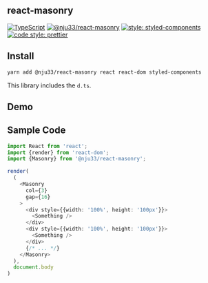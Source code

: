 ## react-masonry

[![TypeScript](https://badges.frapsoft.com/typescript/code/typescript.svg?v=101)](https://github.com/ellerbrock/typescript-badges/)
[![@nju33/react-masonry](https://img.shields.io/npm/v/@nju33/react-masonry.svg)](https://www.npmjs.com/package/@nju33/react-masonry)
[![style: styled-components](https://img.shields.io/badge/style-%F0%9F%92%85%20styled--components-orange.svg?colorB=daa357&colorA=db748e)](https://github.com/styled-components/styled-components)
[![code style: prettier](https://img.shields.io/badge/code_style-prettier-ff69b4.svg?style=flat-square)](https://github.com/prettier/prettier)

## Install

```bash
yarn add @nju33/react-masonry react react-dom styled-components
```

This library includes the `d.ts`.

## Demo

## Sample Code

```ts
import React from 'react';
import {render} from 'react-dom';
import {Masonry} from '@nju33/react-masonry';

render(
  (
    <Masonry
      col={3} 
      gap={16} 
    >
      <div style={{width: '100%', height: '100px'}}>
        <Something />
      </div>
      <div style={{width: '100%', height: '100px'}}>
        <Something />
      </div>
      {/* ... */}
    </Masonry>
  ),
  document.body
)
```
